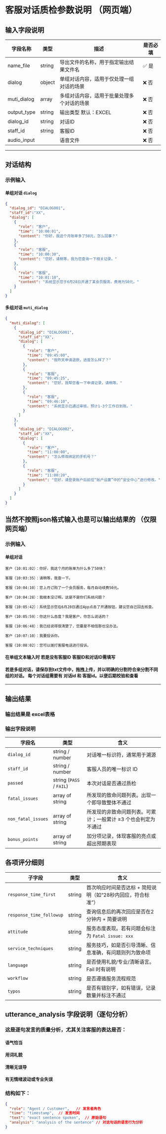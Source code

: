 # 客服对话质检参数说明 （网页端）

## 输入字段说明

| 字段名称         | 类型     | 描述                    | 是否必填 |
|--------------|--------|-----------------------| ---- |
| name\_file   | string | 导出文件的名称，用于指定输出结果文件名   | ✅ 是  |
| dialog       | object | 单组对话内容，适用于仅处理一组对话的场景  | ❌ 否  |
| muti\_dialog | array  | 多组对话内容，适用于批量处理多个对话的场景 | ❌ 否  |
| output_type  | string | 输出类型   默认：EXCEL       |    ❌ 否   |
| dialog_id    | string | 对话ID                  |   ❌ 否    |
| staff_id     | string | 客服ID                  |   ❌ 否    |
| audio_input  |        | 语音文件                  |      ❌ 否      |

---
## 对话结构
### 示例输入
#### 单组对话 `dialog`

```json
{
  "dialog_id": "DIALOG001",
  "staff_id":"XX",
  "dialog": [
    {
      "role": "客户",
      "time": "10:00:01",
      "content": "你好，我这个月账单多了50元，怎么回事？"
    },
    {
      "role": "客服",
      "time": "10:00:30",
      "content": "您好，请稍等，我为您查询一下相关记录。"
    },
    {
      "role": "客服",
      "time": "10:01:10",
      "content": "系统显示您于6月28日开通了某会员服务，费用为50元。"
    }
  ]
}
```
#### 多组对话 `muti_dialog`

```json
{
  "muti_dialog": [
    {
      "dialog_id": "DIALOG001",
      "staff_id":"XX",
      "dialog": [
        {
          "role": "客户",
          "time": "09:45:00",
          "content": "我昨天申请退款，进度怎么样了？"
        },
        {
          "role": "客服",
          "time": "09:45:25",
          "content": "您好，我帮您看一下申请记录，请稍等。"
        },
        {
          "role": "客服",
          "time": "09:46:10",
          "content": "系统显示已通过审核，预计1-3个工作日到账。"
        }
      ]
    },
    {
      "dialog_id": "DIALOG002",
      "staff_id":"XX",
      "dialog": [
        {
          "role": "客户",
          "time": "11:00:00",
          "content": "怎么修改绑定的手机号？"
        },
        {
          "role": "客服",
          "time": "11:00:20",
          "content": "您好，请登录账户后前往“账户设置”中的“安全中心”进行修改。"
        }
      ]
    }
  ]
}
```
## 当然不按照json格式输入也是可以输出结果的 （仅限网页端）
### 示例输入
#### 单组对话
```text
客户（10:01:02）：你好，我这个月的账单为什么多了50块？

客服（10:03:35）：请稍等，我查一下。

客服（10:04:10）：您上月订购了一个会员服务，每月自动续费50元。

客户（10:04:28）：我根本没订啊，这是不是你们系统问题？

客服（10:05:42）：系统显示您在6月28日通过App点击了开通按钮，建议您自己回去核查。 

客户（10:05:59）：你这什么态度？我是客户，你怎么说话的？

客服（10:06:48）：我已经说得很清楚了，您要是不相信那也没办法。 

客户（10:07:10）：我要投诉你。

客服（10:08:02）：您可以拨打客服电话进行投诉。

```
#### 在单组文本输入时 若是没有客服ID 客服ID和对话ID需填写 
#### 若是多组对话，请保存到txt文件中，拖拽上传，并以明确的分割符合来分割不同组的对话。 每个对话组需要有 对话id 和 客服id。以便后期校验和查看

---
## 输出结果
### 输出结果是 excel表格
### 输出字段说明
| 字段名                | 类型                       | 含义                                |
| ------------------ | ------------------------ | --------------------------------- |
| `dialog_id`        | string / number          | 对话唯一标识符，通常用于溯源                    |
| `staff_id`         | string / number          | 客服人员的唯一标识 ID                      |
| `passed`           | string (`PASS` / `FAIL`) | 本次对话是否通过质检                        |
| `fatal_issues`     | array of string          | 所发现的致命问题列表。出现一个即导致整体不通过           |
| `non_fatal_issues` | array of string          | 所发现的非致命问题列表。可累计；一般累计 ≥3 个也会判定为不通过 |
| `bonus_points`     | array of string          | 加分项记录，体现客服的亮点或超出预期表现              |

## 各项评分细则

| 子字段                      | 类型     | 含义                                 |
| ------------------------ | ------ | ---------------------------------- |
| `response_time_first`    | string | 首次响应时间是否达标 + 简短说明（如“28秒内回应，符合标准”）  |
| `response_time_followup` | string | 查询信息后的再次回应是否在2分钟内 + 简要说明           |
| `attitude`               | string | 服务态度表现。若有问题会标注为 `Fatal issue: xxx` |
| `service_techniques`     | string | 服务技巧，如是否引导清晰、信息准确，有问题则列为致命项        |
| `language`               | string | 是否使用礼貌/专业/清晰语言。Fail 时有说明           |
| `workflow`               | string | 是否遵循服务流程规范                         |
| `typos`                  | string | 是否有错别字，如有错误，记录数量并标注不通过             |

## utterance_analysis 字段说明（逐句分析）
### 这是逐句发言的质量分析，尤其关注客服的表达是否：
#### 语气恰当
#### 用词礼貌
#### 清晰无误导
#### 有无情绪波动或专业失误
### 结构如下：
```json
{
  "role": "Agent / Customer",   // 发言者角色
  "time": "timestamp",  // 发言时间
  "text": "exact sentence spoken",  // 原始语句
  "analysis": "analysis of the sentence" // 对这句话的语言行为分析
}
```